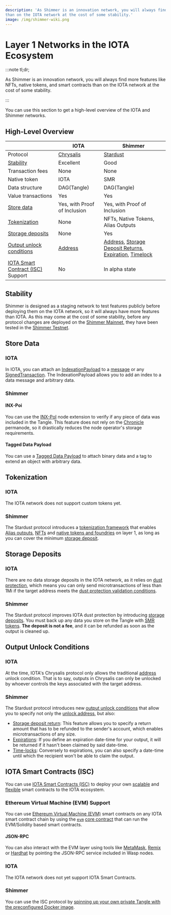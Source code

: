 ```yaml
---
description: 'As Shimmer is an innovation network, you will always find more features like NFTs, native tokens, and smart contracts
than on the IOTA network at the cost of some stability.'
image: /img/shimmer-wiki.png
---
```


# Layer 1 Networks in the IOTA Ecosystem

:::note tl;dr;

As Shimmer is an innovation network, you will always find more features like NFTs, native tokens, and smart contracts than on the IOTA network at the cost of some stability.

:::

You can use this section to get a high-level overview of the IOTA and Shimmer networks.

## High-Level Overview

|                                                                | IOTA                                                     | Shimmer                                                                                                                                                                                                                                                                           |
| -------------------------------------------------------------- | -------------------------------------------------------- | --------------------------------------------------------------------------------------------------------------------------------------------------------------------------------------------------------------------------------------------------------------------------------- |
| Protocol                                                       | [Chrysalis](https://wiki.iota.org/introduction/welcome/) | [Stardust](../what-is-stardust/what-is-stardust.md)                                                                                                                                                                                                                               |
| [Stability](#stability)                                        | Excellent                                                | Good                                                                                                                                                                                                                                                                              |
| Transaction fees                                               | None                                                     | None                                                                                                                                                                                                                                                                              |
| Native token                                                   | IOTA                                                     | SMR                                                                                                                                                                                                                                                                               |
| Data structure                                                 | DAG(Tangle)                                              | DAG(Tangle)                                                                                                                                                                                                                                                                       |
| Value transactions                                             | Yes                                                      | Yes                                                                                                                                                                                                                                                                               |
| [Store data](#store-data)                                      | Yes, with Proof of Inclusion                             | Yes, with Proof of Inclusion                                                                                                                                                                                                                                                      |
| [Tokenization](#tokenization)                                  | None                                                     | NFTs, Native Tokens, Alias Outputs                                                                                                                                                                                                                                                |
| [Storage deposits](#storage-deposits)                          | None                                                     | Yes                                                                                                                                                                                                                                                                               |
| [Output unlock conditions](#output-unlock-conditions)          | [Address](../what-is-stardust/unlock-conditions.md)      | [Address](../what-is-stardust/unlock-conditions.md), [Storage Deposit Returns](../what-is-stardust/unlock-conditions.md#storage-deposit-return), [Expiration](../what-is-stardust/unlock-conditions.md#expiration), [Timelock](../what-is-stardust/unlock-conditions.md#timelock) |
| [IOTA Smart Contract (ISC)](#iota-smart-contracts-isc) Support | No                                                       | In alpha state                                                                                                                                                                                                                                                                    |

## Stability

Shimmer is designed as a staging network to test features publicly before deploying them on the IOTA network, so it
will always have more features than IOTA. As this may come at the cost of some stability, before any protocol changes are deployed on the [Shimmer Mainnet](https://wiki.iota.org/shimmer/develop/endpoints/shimmer/), they have been tested
in the [Shimmer Testnet](https://wiki.iota.org/shimmer/develop/endpoints/testnet/).

## Store Data

### IOTA

In IOTA, you can attach
an [IndexationPayload](https://wiki.iota.org/iota.rs/explanations/messages_payloads_and_transactions/#indexationpayload)
to a [message](https://wiki.iota.org/iota.rs/explanations/messages_payloads_and_transactions/#messages) or
any [SignedTransaction](https://wiki.iota.org/iota.rs/explanations/messages_payloads_and_transactions/#signedtransaction).
The IndexationPayload allows you to add an index to a data message and arbitrary data.

### Shimmer

#### INX-Poi

You can use the [INX-PoI](https://wiki.iota.org/shimmer/inx-poi/welcome/) node extension to verify if any piece of data
was included in the Tangle. This feature does not rely on the [Chronicle](https://wiki.iota.org/shimmer/chronicle/welcome/)
permanode, so it drastically reduces the node operator's storage requirements.

#### Tagged Data Payload

You can use a [Tagged Data Payload](https://wiki.iota.org/shimmer/tips/tips/TIP-0023/) to attach binary data and a tag
to extend an object with arbitrary data.

## Tokenization

### IOTA

The IOTA network does not support custom tokens yet.

### Shimmer

The Stardust protocol introduces
a [tokenization framework](../what-is-stardust/tokenization.md)
that enables [Alias outputs](../../develop/how-tos/alias/introduction.mdx),
[NFTs](../../develop/how-tos/nft/introduction.mdx)
and [native tokens and foundries](../../develop/how-tos/native-token/introduction.mdx)
on layer 1, as long as you can cover the
minimum [storage deposit](#storage-deposits).

## Storage Deposits

### IOTA

There are no data storage deposits in the IOTA network, as it relies on [dust protection](https://wiki.iota.org/introduction/reference/details/#dust-protection), which means you can only
send microtransactions of less than 1Mi if the target address meets the [dust protection validation conditions](https://wiki.iota.org/tips/tips/TIP-0015/#validation).

### Shimmer

The Stardust protocol improves IOTA dust protection by
introducing [storage deposits](../what-is-stardust/storage-deposit.md).
You must back up any data you store on the Tangle
with [SMR tokens](tokens-and-wallets.md#storage-deposits). **The
deposit is not a fee**, and it can be refunded as soon as the output is cleaned up.

## Output Unlock Conditions

### IOTA

At the time, IOTA's Chrysalis protocol only allows the
traditional [address](../what-is-stardust/unlock-conditions.md#address)
unlock condition. That is to say, outputs in Chrysalis can only be unlocked by whoever controls the keys associated with the target address.

### Shimmer

The Stardust protocol introduces
new [output unlock conditions](../what-is-stardust/unlock-conditions.md)
that allow you to specify not only
the [unlock address](../what-is-stardust/unlock-conditions.md#address),
but also:

- [Storage deposit return](../what-is-stardust/unlock-conditions.md#storage-deposit-return):
  This feature allows you to specify a return amount that has to be refunded to the sender's account, which enables
  microtransactions of any size.
- [Expirations](../what-is-stardust/unlock-conditions.md#expiration):
  If you define an expiration date-time for your output, it will be returned if it hasn't been claimed by said
  date-time.
- [Time-locks](../what-is-stardust/unlock-conditions.md#timelock):
  Conversely to expirations, you can also specify a date-time until which the recipient won't be able to claim the
  output.

## IOTA Smart Contracts (ISC)

You can use [IOTA Smart Contracts (ISC)](https://wiki.iota.org/shimmer/smart-contracts/overview/) to deploy your own
[scalable](https://wiki.iota.org/shimmer/smart-contracts/overview/#scaling-and-fees)
and [flexible](https://wiki.iota.org/shimmer/smart-contracts/overview/#flexibility) smart contracts to the
IOTA ecosystem.

### Ethereum Virtual Machine (EVM) Support

You can use [Ethereum Virtual Machine (EVM)](https://wiki.iota.org/shimmer/smart-contracts/guide/evm/introduction/)
smart contracts on any IOTA smart contract chain by using
the [`evm`](https://wiki.iota.org/shimmer/smart-contracts/guide/core_concepts/core_contracts/evm/) [core contract](https://wiki.iota.org/shimmer/smart-contracts/guide/core_concepts/core_contracts/overview/)
that can run the EVM/Solidity based smart contracts.

#### JSON-RPC

You can also interact with the EVM layer using tools
like [MetaMask](https://metamask.io/), [Remix](https://remix.ethereum.org/) or [Hardhat](https://hardhat.org/) by
pointing the JSON-RPC service included in Wasp nodes.

### IOTA

The IOTA network does not yet support IOTA Smart Contracts.

### Shimmer

You can use the ISC protocol
by [spinning up your own private Tangle with the preconfigured Docker image](https://github.com/iotaledger/wasp/tree/develop/tools/local-setup).
